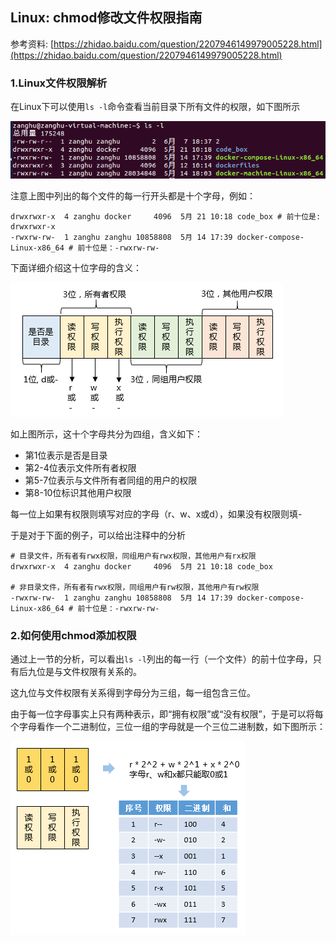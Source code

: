## Linux: chmod修改文件权限指南

参考资料: [https://zhidao.baidu.com/question/2207946149979005228.html](https://zhidao.baidu.com/question/2207946149979005228.html)

### 1.Linux文件权限解析

在Linux下可以使用`ls -l`命令查看当前目录下所有文件的权限，如下图所示

![](/assets/lin018_001.PNG)

注意上图中列出的每个文件的每一行开头都是十个字母，例如：

```shell
drwxrwxr-x  4 zanghu docker     4096  5月 21 10:18 code_box # 前十位是: drwxrwxr-x
-rwxrw-rw-  1 zanghu zanghu 10858808  5月 14 17:39 docker-compose-Linux-x86_64 # 前十位是：-rwxrw-rw-
```

下面详细介绍这十位字母的含义：

![](/assets/lin018_002.PNG)

如上图所示，这十个字母共分为四组，含义如下：

* 第1位表示是否是目录
* 第2-4位表示文件所有者权限
* 第5-7位表示与文件所有者同组的用户的权限
* 第8-10位标识其他用户权限

每一位上如果有权限则填写对应的字母（r、w、x或d），如果没有权限则填-

于是对于下面的例子，可以给出注释中的分析

```shell
# 目录文件，所有者有rwx权限，同组用户有rwx权限，其他用户有rx权限
drwxrwxr-x  4 zanghu docker     4096  5月 21 10:18 code_box

# 非目录文件，所有者有rwx权限，同组用户有rw权限，其他用户有rw权限
-rwxrw-rw-  1 zanghu zanghu 10858808  5月 14 17:39 docker-compose-Linux-x86_64 # 前十位是：-rwxrw-rw-
```

### 2.如何使用chmod添加权限

通过上一节的分析，可以看出`ls -l`列出的每一行（一个文件）的前十位字母，只有后九位是与文件权限有关系的。

这九位与文件权限有关系得到字母分为三组，每一组包含三位。

由于每一位字母事实上只有两种表示，即“拥有权限”或“没有权限”，于是可以将每个字母看作一个二进制位，三位一组的字母就是一个三位二进制数，如下图所示：

![](/assets/lin018_003.PNG)






